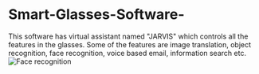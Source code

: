 # Smart-Glasses-Software-
This software has virtual assistant named "JARVIS" which controls all the features in the glasses. Some of the features are image translation, object recognition, face recognition, voice based email, information search etc.
![Face recognition](https://user-images.githubusercontent.com/96245384/169452301-7b7185d5-39b0-413c-b1ce-38682c1fb571.png)
